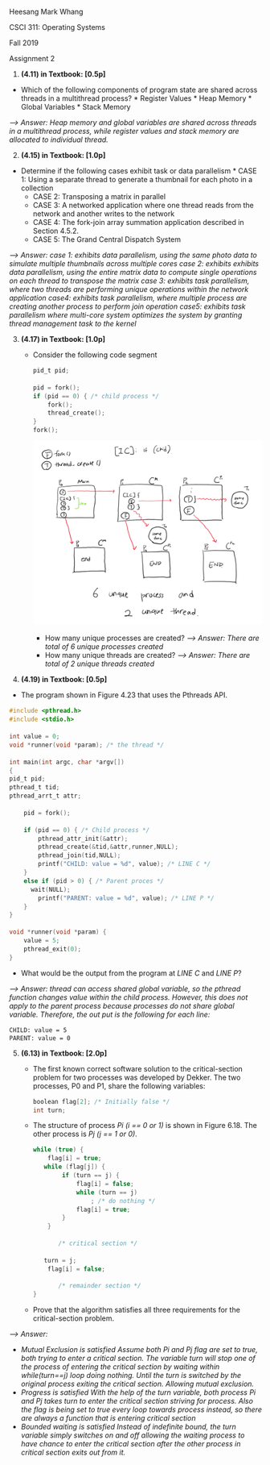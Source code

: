 Heesang Mark Whang

CSCI 311: Operating Systems

Fall 2019

Assignment 2

1. **(4.11) in Textbook: [0.5p]**
* Which of the following components of program state are shared across threads in a multithread process?
	  * Register Values
	  * Heap Memory
	  * Global Variables
	  * Stack Memory

*--> Answer: Heap memory and global variables are shared across threads in a multithread process, while register values and stack memory are allocated to individual thread.*



2. **(4.15) in Textbook: [1.0p]**
* Determine if the following cases exhibit task or data parallelism
		* CASE 1: Using a separate thread to generate a thumbnail for each photo in a collection
	* CASE 2: Transposing a matrix in parallel
	* CASE 3: A networked application where one thread reads from the network and another writes to the network
	* CASE 4: The fork-join array summation application described in Section 4.5.2.
	* CASE 5: The Grand Central Dispatch System  
	

*--> Answer:*
	*case 1: exhibits data parallelism, using the same photo data to simulate multiple thumbnails across multiple cores*
	*case 2: exhibits exhibits data parallelism, using the entire matrix data to compute single operations on each thread to transpose the matrix*
	*case 3: exhibits task parallelism, where two threads are performing unique operations within the network application*
	*case4: exhibits task parallelism, where multiple process are creating another process to perform join operation*
	*case5: exhibits task parallelism where multi-core system optimizes the system by granting thread management task to the kernel*



3. **(4.17) in Textbook: [1.0p]**

	* Consider the following code segment
		
		```C
		pid_t pid;
		
		pid = fork();
		if (pid == 0) { /* child process */
			fork();
		    thread_create();
		}
		fork();
		```
		
		![](./problem3.png)
		
		* How many unique processes are created?
		  *--> Answer: There are total of 6 unique processes created*
		* How many unique threads are created?
		  *--> Answer: There are total of 2 unique threads created* 


4. **(4.19) in Textbook: [0.5p]**

  * The program shown in Figure 4.23 that uses the Pthreads API. 

  ```c
  #include <pthread.h>
  #include <stdio.h>
  
  int value = 0;
  void *runner(void *param); /* the thread */
  
  int main(int argc, char *argv[])
  {
  pid_t pid;
  pthread_t tid;
  pthread_arrt_t attr;
      
      pid = fork();
  
      if (pid == 0) { /* Child process */
          pthread_attr_init(&attr);
          pthread_create(&tid,&attr,runner,NULL);
          pthread_join(tid,NULL);
          printf("CHILD: value = %d", value); /* LINE C */
      }
      else if (pid > 0) { /* Parent proces */
      	wait(NULL);
          printf("PARENT: value = %d", value); /* LINE P */
      }
  }
  
  void *runner(void *param) {
      value = 5;
      pthread_exit(0);
  }
  ```

  * What would be the output from the program at *LINE C* and *LINE P*?
    

*--> Answer: thread can access shared global variable, so the pthread function changes value within the child process. However, this does not apply to the parent process because processes do not share global variable. Therefore, the out put is the following for each line:* 
```
CHILD: value = 5
PARENT: value = 0
```
5. **(6.13) in Textbook: [2.0p]**

   * The first known correct software solution to the critical-section problem for two processes was developed by Dekker. The two processes, P0 and P1, share the following variables:

     ```C
     boolean flag[2]; /* Initially false */
     int turn;
     ```
     
   * The structure of process *Pi (i == 0 or 1)* is shown in Figure 6.18. The other process is *Pj (j == 1 or 0)*.
   
     ```C
     while (true) { 
         flag[i] = true;
     	while (flag[j]) { 
             if (turn == j) { 
                 flag[i] = false; 
                 while (turn == j) 
                     ; /* do nothing */ 
                 flag[i] = true; 
             } 
         } 
         
         	/* critical section */
         
     	turn = j; 
         flag[i] = false;
         
     		/* remainder section */
     }
     ```
   
   * Prove that the algorithm satisfies all three requirements for the critical-section problem.

*--> Answer:*

* *Mutual Exclusion is satisfied*
    *Assume both Pi and Pj flag are set to true, both trying to enter a critical section. The variable turn will stop one of the process of entering the critical section by waiting within while(turn==j) loop doing nothing. Until the turn is switched by the original process exiting the critical section. Allowing mutual exclusion.*
* *Progress is satisfied*
    *With the help of the turn variable, both process Pi and Pj takes turn to enter the critical section striving for process. Also the flag is being set to true every loop towards process instead, so there are always a function that is entering critical section*
* *Bounded waiting is satisfied*
    *Instead of indefinite bound, the turn variable simply switches on and off allowing the waiting process to have chance to enter the critical section after the other process in critical section exits out from it.*